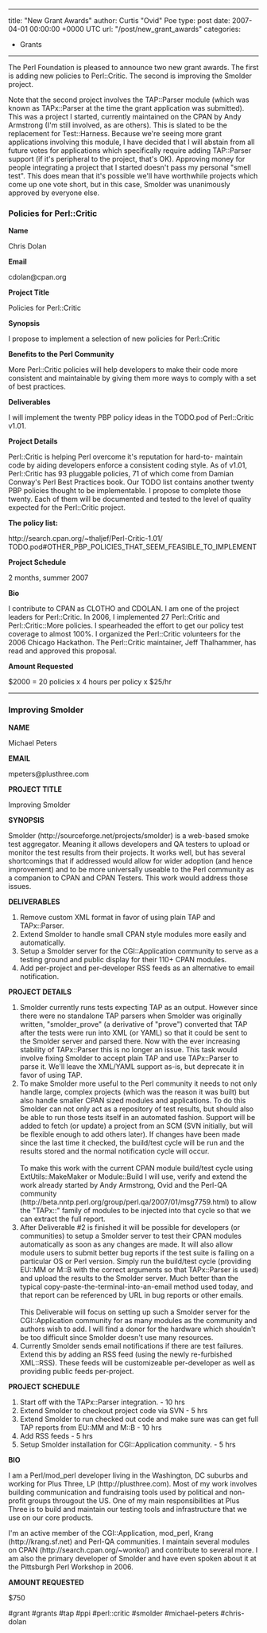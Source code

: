 
---
title: "New Grant Awards"
author: Curtis "Ovid" Poe
type: post
date: 2007-04-01 00:00:00 +0000 UTC
url: "/post/new_grant_awards"
categories:
 - Grants

---

<p>The Perl Foundation is pleased to announce two new grant awards.  The first is adding new policies to Perl::Critic.  The second is improving the Smolder project.</p>

<p>Note that the second project involves the TAP::Parser module (which was known as TAPx::Parser at the time the grant application was submitted).  This was a project I started, currently maintained on the CPAN by Andy Armstrong (I'm still involved, as are others).  This is slated to be the replacement for Test::Harness.  Because we're seeing more grant applications involving this module, I have decided that I will abstain from all future votes for applications which specifically require adding TAP::Parser support (if it's peripheral to the project, that's OK).  Approving money for people integrating a project that I started doesn't pass my personal "smell test".  This does mean that it's possible we'll have worthwhile projects which come up one vote short, but in this case, Smolder was unanimously approved by everyone else.</p>

<h3>Policies for Perl::Critic</h3>

<p><strong>Name</strong></p>

<p>Chris Dolan</p>

<p><strong>Email</strong></p>

<p>cdolan@cpan.org</p>

<p><strong>Project Title</strong></p>

<p>Policies for Perl::Critic</p>

<p><strong>Synopsis</strong></p>

<p>I propose to implement a selection of new policies for Perl::Critic</p>

<p><strong>Benefits to the Perl Community</strong></p>

<p>More Perl::Critic policies will help developers to make their code
more consistent and maintainable by giving them more ways to comply
with a set of best practices.</p>

<p><strong>Deliverables</strong></p>

<p>I will implement the twenty PBP policy ideas in the TODO.pod of
Perl::Critic v1.01.</p>

<p><strong>Project Details</strong></p>

<p>Perl::Critic is helping Perl overcome it's reputation for hard-to-
maintain code by aiding developers enforce a consistent coding
style. As of v1.01, Perl::Critic has 93 pluggable policies, 71 of
which come from Damian Conway's Perl Best Practices book. Our TODO
list contains another twenty PBP policies thought to be
implementable. I propose to complete those twenty. Each of them
will be documented and tested to the level of quality expected for
the Perl::Critic project.</p>

<p><strong>The policy list:</strong></p>

<p>http://search.cpan.org/~thaljef/Perl-Critic-1.01/
TODO.pod#OTHER_PBP_POLICIES_THAT_SEEM_FEASIBLE_TO_IMPLEMENT

<p><strong>Project Schedule</strong></p>

<p>2 months, summer 2007

<p><strong>Bio</strong></p>

<p>I contribute to CPAN as CLOTHO and CDOLAN. I am one of the project
leaders for Perl::Critic. In 2006, I implemented 27 Perl::Critic and
Perl::Critic::More policies. I spearheaded the effort to get our
policy test coverage to almost 100%. I organized the Perl::Critic
volunteers for the 2006 Chicago Hackathon. The Perl::Critic
maintainer, Jeff Thalhammer, has read and approved this proposal.</p>

<p><strong>Amount Requested</strong></p>

<p>$2000 = 20 policies x 4 hours per policy x $25/hr

<hr/>

<h3>Improving Smolder</h3>

<p><strong>NAME</strong></p>

<p>Michael Peters</p>

<p><strong>EMAIL</strong></p>

<p>mpeters@plusthree.com

<p><strong>PROJECT TITLE</strong></p>

<p>Improving Smolder

<p><strong>SYNOPSIS</strong></p>

<p>Smolder (http://sourceforge.net/projects/smolder) is a web-based smoke
test aggregator. Meaning it allows developers and QA testers to upload
or monitor the test results from their projects. It works well, but has
several shortcomings that if addressed would allow for wider adoption
(and hence improvement) and to be more universally useable to the Perl
community as a companion to CPAN and CPAN Testers. This work would
address those issues.</p>

<p><strong>DELIVERABLES</strong></p>

<ol>
<li>Remove custom XML format in favor of using plain TAP and
TAPx::Parser.</li>

  <li>Extend Smolder to handle small CPAN style modules more easily and
automatically.</li>

  <li>Setup a Smolder server for the CGI::Application community to serve
as a testing ground and public display for their 110+ CPAN modules.</li>

  <li>Add per-project and per-developer RSS feeds as an alternative to
email notification.</li>
</ol>

<p><strong>PROJECT DETAILS</strong></p>

<ol>
  <li>Smolder currently runs tests expecting TAP as an output. However
since there were no standalone TAP parsers when Smolder was
originally written, "smolder_prove" (a derivative of "prove")
converted that TAP after the tests were run into XML (or YAML) so
that it could be sent to the Smolder server and parsed there. Now
with the ever increasing stability of TAPx::Parser this is no longer
an issue. This task would involve fixing Smolder to accept plain TAP
and use TAPx::Parser to parse it. We'll leave the XML/YAML support
as-is, but deprecate it in favor of using TAP.</li>

  <li>To make Smolder more useful to the Perl community it needs to not
only handle large, complex projects (which was the reason it was
built) but also handle smaller CPAN sized modules and applications.
To do this Smolder can not only act as a repository of test results,
but should also be able to run those tests itself in an automated
fashion. Support will be added to fetch (or update) a project from
an SCM (SVN initially, but will be flexible enough to add others
later). If changes have been made since the last time it checked,
the build/test cycle will be run and the results stored and the
normal notification cycle will occur.
<br/><br/>
To make this work with the current CPAN module build/test cycle
using ExtUtils::MakeMaker or Module::Build I will use, verify and
extend the work already started by Andy Armstrong, Ovid and the
Perl-QA community
(http://beta.nntp.perl.org/group/perl.qa/2007/01/msg7759.html) to
allow the "TAPx::" family of modules to be injected into that cycle
so that we can extract the full report.</li>

  <li>After Deliverable #2 is finished it will be possible for developers
(or communities) to setup a Smolder server to test their CPAN
modules automatically as soon as any changes are made. It will also
allow module users to submit better bug reports if the test suite is
failing on a particular OS or Perl version. Simply run the
build/test cycle (providing EU::MM or M::B with the correct
arguments so that TAPx::Parser is used) and upload the results to
the Smolder server. Much better than the typical
copy-paste-the-terminal-into-an-email method used today, and that
report can be referenced by URL in bug reports or other emails.
<br/><br/>
This Deliverable will focus on setting up such a Smolder server for
the CGI::Application community for as many modules as the community
and authors wish to add. I will find a donor for the hardware which
shouldn't be too difficult since Smolder doesn't use many resources.</li>

  <li>Currently Smolder sends email notifications if there are test
failures. Extend this by adding an RSS feed (using the newly
re-furbished XML::RSS). These feeds will be customizeable
per-developer as well as providing public feeds per-project.</li>
</ol>

<p><strong>PROJECT SCHEDULE</strong></p>

<ol>
  <li>Start off with the TAPx::Parser integration. - 10 hrs</li>

  <li>Extend Smolder to checkout project code via SVN - 5 hrs</li>

  <li>Extend Smolder to run checked out code and make sure was can get
full TAP reports from EU::MM and M::B - 10 hrs</li>

  <li>Add RSS feeds - 5 hrs</li>

  <li>Setup Smolder installation for CGI::Application community. - 5 hrs</li>
</ol>

<p><strong>BIO</strong></p>

<p>I am a Perl/mod_perl developer living in the Washington, DC suburbs and
working for Plus Three, LP (http://plusthree.com). Most of my work
involves building communication and fundraising tools used by political
and non-profit groups througout the US. One of my main responsibilities
at Plus Three is to build and maintain our testing tools and
infrastructure that we use on our core products.</p>

<p>I'm an active member of the CGI::Application, mod_perl, Krang
(http://krang.sf.net) and Perl-QA communities. I maintain several
modules on CPAN (http://search.cpan.org/~wonko/) and contribute to
several more. I am also the primary developer of Smolder and have even
spoken about it at the Pittsburgh Perl Workshop in 2006.</p>

<p><strong>AMOUNT REQUESTED</strong></p>

<p>$750</p>



#grant #grants #tap #ppi #perl::critic #smolder #michael-peters #chris-dolan
